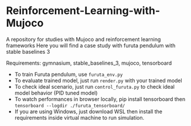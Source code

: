 # Reinforcement-Learning-with-Mujoco
A repository for studies with Mujoco and reinforcement learning frameworks
Here you will find a case study with furuta pendulum with stable baselines 3

Requirements: gymnasium, stable_baselines_3, mujoco, tensorboard

* To train Furuta pendulum, use ```furuta_env.py```
* To evaluate trained model, just run ```render.py``` with your trained model
* To check ideal scenario, just run ```control_furuta.py``` to check ideal model behavior (PID tuned model)
* To watch performances in browser locally, pip install tensorboard then ```tensorboard --logdir ./furuta_tensorboard/```
* If you are using Windows, just download WSL then install the requirements inside virtual machine to run simulation.
